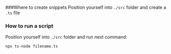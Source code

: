 ###Where to create snippets
Position yourself into `./src` folder and create a `.ts` file

### How to run a script

Position yourself into `./src` folder and run next command:

```bash
npx ts-node filename.ts
```
